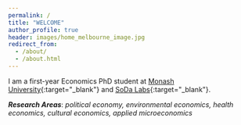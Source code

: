 ```yaml
---
permalink: /
title: "WELCOME"
author_profile: true
header: images/home_melbourne_image.jpg
redirect_from: 
  - /about/
  - /about.html
---
```


I am a first-year Economics PhD student at [Monash University](https://www.monash.edu/business/home){:target="_blank"} and [SoDa Labs](https://www.monash.edu/business/impact-labs/soda-labs){:target="_blank"}.  

***Research Areas***: *political economy, environmental economics, health economics, cultural economics, applied microeconomics*
